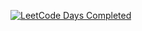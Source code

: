[![LeetCode Days Completed](https://img.shields.io/badge/LeetCode-Days%20Completed-orange.svg)](https://leetcode.com/)
